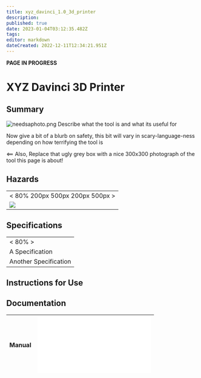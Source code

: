 ```yaml
---
title: xyz_davinci_1.0_3d_printer
description: 
published: true
date: 2023-01-04T03:12:35.482Z
tags: 
editor: markdown
dateCreated: 2022-12-11T12:34:21.951Z
---
```


**PAGE IN PROGRESS**

# XYZ Davinci 3D Printer

## Summary

<img src="/tools/toolphotos/needsaphoto.png" class="align-left" alt="needsaphoto.png" /> Describe what the tool is and what its useful for  
  
Now give a bit of a blurb on safety, this bit will vary in scary-language-ness depending on how terrifying the tool is  
  
\<== Also, Replace that ugly grey box with a nice 300x300 photograph of the tool this page is about!

## Hazards

|                                   |
|-----------------------------------|
| \< 80% 200px 500px 200px 500px \> |
| ![](/tools/hazards/generic.svg)   |

## Specifications

|                       |
|-----------------------|
| \< 80% \>             |
| A Specification       |
| Another Specification |

## Instructions for Use

## Documentation

| Manual | ![](/tools/manuals/davinci_manual.pdf) |
|:-------|----------------------------------------|
